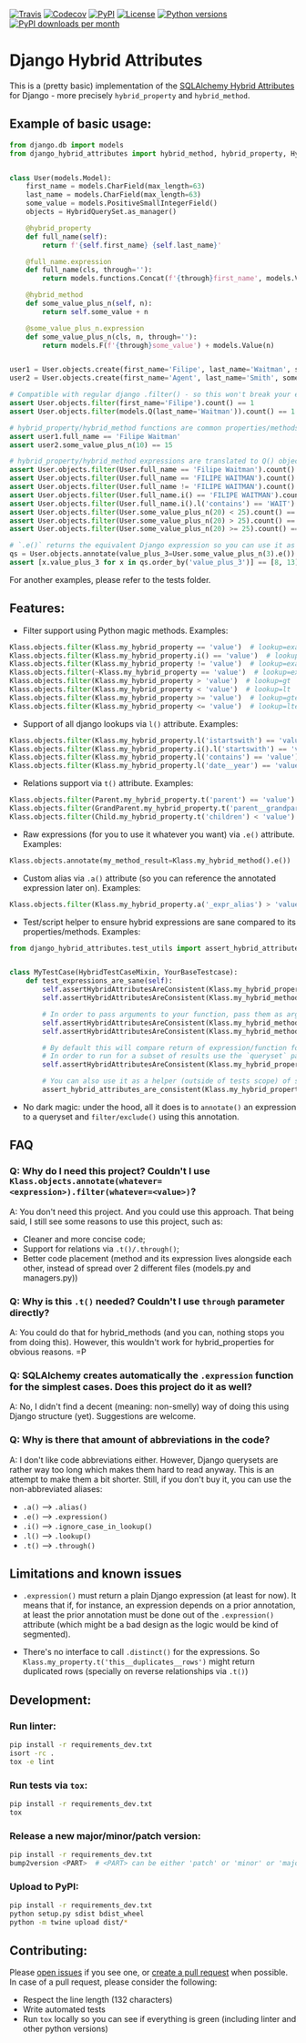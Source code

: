 [![Travis](https://travis-ci.com/filwaitman/django-hybrid-attributes.svg?branch=master)](https://travis-ci.com/filwaitman/django-hybrid-attributes)
[![Codecov](https://codecov.io/gh/filwaitman/django-hybrid-attributes/branch/master/graph/badge.svg)](https://codecov.io/gh/filwaitman/django-hybrid-attributes)
[![PyPI](https://img.shields.io/pypi/v/django-hybrid-attributes.svg)](https://pypi.python.org/pypi/django-hybrid-attributes/)
[![License](https://img.shields.io/pypi/l/django-hybrid-attributes.svg)](https://pypi.python.org/pypi/django-hybrid-attributes/)
[![Python versions](https://img.shields.io/pypi/pyversions/django-hybrid-attributes.svg)](https://pypi.python.org/pypi/django-hybrid-attributes/)
[![PyPI downloads per month](https://img.shields.io/pypi/dm/django-hybrid-attributes.svg)](https://pypi.python.org/pypi/django-hybrid-attributes/)


# Django Hybrid Attributes

This is a (pretty basic) implementation of the [SQLAlchemy Hybrid Attributes](https://docs.sqlalchemy.org/en/13/orm/extensions/hybrid.html) for Django - more precisely `hybrid_property` and `hybrid_method`.


## Example of basic usage:
```python
from django.db import models
from django_hybrid_attributes import hybrid_method, hybrid_property, HybridQuerySet


class User(models.Model):
    first_name = models.CharField(max_length=63)
    last_name = models.CharField(max_length=63)
    some_value = models.PositiveSmallIntegerField()
    objects = HybridQuerySet.as_manager()

    @hybrid_property
    def full_name(self):
        return f'{self.first_name} {self.last_name}'

    @full_name.expression
    def full_name(cls, through=''):
        return models.functions.Concat(f'{through}first_name', models.Value(' '), f'{through}last_name')

    @hybrid_method
    def some_value_plus_n(self, n):
        return self.some_value + n

    @some_value_plus_n.expression
    def some_value_plus_n(cls, n, through=''):
        return models.F(f'{through}some_value') + models.Value(n)


user1 = User.objects.create(first_name='Filipe', last_name='Waitman', some_value=10)
user2 = User.objects.create(first_name='Agent', last_name='Smith', some_value=5)

# Compatible with regular django .filter() - so this won't break your existing code
assert User.objects.filter(first_name='Filipe').count() == 1
assert User.objects.filter(models.Q(last_name='Waitman')).count() == 1

# hybrid_property/hybrid_method functions are common properties/methods
assert user1.full_name == 'Filipe Waitman'
assert user2.some_value_plus_n(10) == 15

# hybrid_property/hybrid_method expressions are translated to Q() objects, annotated, and filtered accordingly
assert User.objects.filter(User.full_name == 'Filipe Waitman').count() == 1
assert User.objects.filter(User.full_name == 'FILIPE WAITMAN').count() == 0
assert User.objects.filter(User.full_name != 'FILIPE WAITMAN').count() == 2
assert User.objects.filter(User.full_name.i() == 'FILIPE WAITMAN').count() == 1  # .i() ignores case, so iexact is applied
assert User.objects.filter(User.full_name.i().l('contains') == 'WAIT').count() == 1  # icontains is applied
assert User.objects.filter(User.some_value_plus_n(20) < 25).count() == 0
assert User.objects.filter(User.some_value_plus_n(20) > 25).count() == 1
assert User.objects.filter(User.some_value_plus_n(20) >= 25).count() == 2

# `.e()` returns the equivalent Django expression so you can use it as you wish
qs = User.objects.annotate(value_plus_3=User.some_value_plus_n(3).e())
assert [x.value_plus_3 for x in qs.order_by('value_plus_3')] == [8, 13]
```

For another examples, please refer to the tests folder.

## Features:
- Filter support using Python magic methods. Examples:
```python
Klass.objects.filter(Klass.my_hybrid_property == 'value')  # lookup=exact
Klass.objects.filter(Klass.my_hybrid_property.i() == 'value')  # lookup=iexact
Klass.objects.filter(Klass.my_hybrid_property != 'value')  # lookup=exact, queryset_method=exclude
Klass.objects.filter(~Klass.my_hybrid_property == 'value')  # lookup=exact, queryset_method=exclude
Klass.objects.filter(Klass.my_hybrid_property > 'value')  # lookup=gt
Klass.objects.filter(Klass.my_hybrid_property < 'value')  # lookup=lt
Klass.objects.filter(Klass.my_hybrid_property >= 'value')  # lookup=gte
Klass.objects.filter(Klass.my_hybrid_property <= 'value')  # lookup=lte
```

- Support of all django lookups via `l()` attribute. Examples:
```python
Klass.objects.filter(Klass.my_hybrid_property.l('istartswith') == 'value')
Klass.objects.filter(Klass.my_hybrid_property.i().l('startswith') == 'value')  # lookup=istartswith
Klass.objects.filter(Klass.my_hybrid_property.l('contains') == 'value')
Klass.objects.filter(Klass.my_hybrid_property.l('date__year') == 'value')
```

- Relations support via `t()` attribute. Examples:
```python
Klass.objects.filter(Parent.my_hybrid_property.t('parent') == 'value')
Klass.objects.filter(GrandParent.my_hybrid_property.t('parent__grandparent') > 'value')
Klass.objects.filter(Child.my_hybrid_property.t('children') < 'value')
```

- Raw expressions (for you to use it whatever you want) via `.e()` attribute. Examples:
```python
Klass.objects.annotate(my_method_result=Klass.my_hybrid_method().e())
```

- Custom alias via `.a()` attribute (so you can reference the annotated expression later on). Examples:
```python
Klass.objects.filter(Klass.my_hybrid_property.a('_expr_alias') > 'value').order_by('_expr_alias')
```

- Test/script helper to ensure hybrid expressions are sane compared to its properties/methods. Examples:
```python
from django_hybrid_attributes.test_utils import assert_hybrid_attributes_are_consistent, HybridTestCaseMixin


class MyTestCase(HybridTestCaseMixin, YourBaseTestcase):
    def test_expressions_are_sane(self):
        self.assertHybridAttributesAreConsistent(Klass.my_hybrid_property)
        self.assertHybridAttributesAreConsistent(Klass.my_hybrid_method_without_args)

        # In order to pass arguments to your function, pass them as args/kwargs in the assert call:
        self.assertHybridAttributesAreConsistent(Klass.my_hybrid_method_with_args, 1)
        self.assertHybridAttributesAreConsistent(Klass.my_hybrid_method_with_args, n=1)

        # By default this will compare return of expression/function for all instances (Klass.objects.all()).
        # In order to run for a subset of results use the `queryset` param:
        self.assertHybridAttributesAreConsistent(Klass.my_hybrid_property, queryset=Klass.objects.filter(id=1))

        # You can also use it as a helper (outside of tests scope) of some sort (HybridTestCaseMixin is not required):
        assert_hybrid_attributes_are_consistent(Klass.my_hybrid_property)
```

- No dark magic: under the hood, all it does is to `annotate()` an expression to a queryset and `filter/exclude()` using this annotation.


## FAQ

### Q: Why do I need this project? Couldn't I use `Klass.objects.annotate(whatever=<expression>).filter(whatever=<value>)`?
A: You don't need this project. And you could use this approach.
That being said, I still see some reasons to use this project, such as:
- Cleaner and more concise code;
- Support for relations via `.t()/.through()`;
- Better code placement (method and its expression lives alongside each other, instead of spread over 2 different files (models.py and managers.py))

### Q: Why is this `.t()` needed? Couldn't I use `through` parameter directly?
A: You could do that for hybrid_methods (and you can, nothing stops you from doing this). However, this wouldn't work for hybrid_properties for obvious reasons. =P

### Q: SQLAlchemy creates automatically the `.expression` function for the simplest cases. Does this project do it as well?
A: No, I didn't find a decent (meaning: non-smelly) way of doing this using Django structure (yet). Suggestions are welcome.

### Q: Why is there that amount of abbreviations in the code?
A: I don't like code abbreviations either. However, Django querysets are rather way too long which makes them hard to read anyway. This is an attempt to make them a bit shorter.
Still, if you don't buy it, you can use the non-abbreviated aliases:
- `.a()` --> `.alias()`
- `.e()` --> `.expression()`
- `.i()` --> `.ignore_case_in_lookup()`
- `.l()` --> `.lookup()`
- `.t()` --> `.through()`


## Limitations and known issues

* `.expression()` must return a plain Django expression (at least for now).
It means that if, for instance, an expression depends on a prior annotation, at least the prior annotation must be done out of the `.expression()` attribute (which might be a bad design as the logic would be kind of segmented).

* There's no interface to call `.distinct()` for the expressions. So `Klass.my_property.t('this__duplicates__rows')` might return duplicated rows (specially on reverse relationships via `.t()`)


## Development:

### Run linter:
```bash
pip install -r requirements_dev.txt
isort -rc .
tox -e lint
```

### Run tests via `tox`:
```bash
pip install -r requirements_dev.txt
tox
```

### Release a new major/minor/patch version:
```bash
pip install -r requirements_dev.txt
bump2version <PART>  # <PART> can be either 'patch' or 'minor' or 'major'
```

### Upload to PyPI:
```bash
pip install -r requirements_dev.txt
python setup.py sdist bdist_wheel
python -m twine upload dist/*
```


## Contributing:

Please [open issues](https://github.com/filwaitman/django-hybrid-attributes/issues) if you see one, or [create a pull request](https://github.com/filwaitman/django-hybrid-attributes/pulls) when possible.
In case of a pull request, please consider the following:
- Respect the line length (132 characters)
- Write automated tests
- Run `tox` locally so you can see if everything is green (including linter and other python versions)
